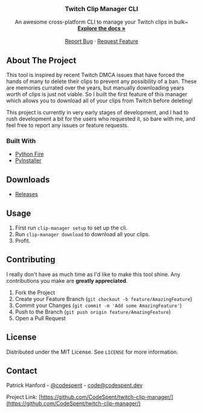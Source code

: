 <br />
<p align="center">
  <h3 align="center">Twitch Clip Manager CLI</h3>

  <p align="center">
    An awesome cross-platform CLI to manage your Twitch clips in bulk~
    <br />
    <a href="https://github.com/othneildrew/Best-README-Template"><strong>Explore the docs »</strong></a>
    <br />
    <br />
    <a href="https://github.com/CodeSpent/twitch-clip-manager/issues/new">Report Bug</a>
    ·
    <a href="https://github.com/CodeSpent/twitch-clip-manager/issues/new">Request Feature</a>
  </p>
</p>


<!-- ABOUT THE PROJECT -->
## About The Project

This tool is inspired by recent Twitch DMCA issues that have forced the hands of many to delete their clips to prevent any possibility of a ban. These are memories currated over the years, 
but manually downloading years worth of clips is just not viable. So I built the first feature of this manager which allows you to download all of your clips from Twitch before deleting!

This project is currently in very early stages of development, and I had to rush development a bit for the users who requested it, so bare with me, and feel free to report any issues or feature requests.

### Built With
* [Python Fire](https://github.com/google/python-fire)
* [PyInstaller](https://github.com/pyinstaller/pyinstaller)


## Downloads

- [Releases](https://github.com/CodeSpent/twitch-clip-manager/releases)


## Usage

1. First run `clip-manager setup` to set up the cli.
2. Run `clip-manager download` to download all your clips.
3. Profit.

## Contributing

I really don't have as much time as I'd like to make this tool shine. Any contributions you make are **greatly appreciated**.

1. Fork the Project
2. Create your Feature Branch (`git checkout -b feature/AmazingFeature`)
3. Commit your Changes (`git commit -m 'Add some AmazingFeature'`)
4. Push to the Branch (`git push origin feature/AmazingFeature`)
5. Open a Pull Request


## License

Distributed under the MIT License. See `LICENSE` for more information.


## Contact

Patrick Hanford - [@codespent](https://twitter.com/codespent) - code@codespent.dev

Project Link: [https://github.com/CodeSpent/twitch-clip-manager/](https://github.com/CodeSpent/twitch-clip-manager/)
